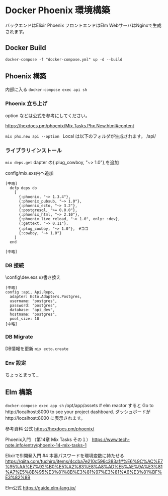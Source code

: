 # Docker Phoenix 環境構築
バックエンドはElixir Phoenix 
フロントエンドはElm
WebサーバはNginxで生成されます。
## Docker Build
 `docker-compose -f "docker-compose.yml" up -d --build`

## Phoenix 構築
内部に入る
`docker-compose exec api sh`

### Phoenix 立ち上げ
option などは公式を参考にしてください。

https://hexdocs.pm/phoenix/Mix.Tasks.Phx.New.html#content

`mix phx.new api --option `
Local は以下のフォルダが生成されます。
/api/

### ライブラリインストール
`mix deps.get`
dapter の{:plug_cowboy, "~> 1.0"},を追加　

config/mix.exs内へ追加
```
[中略]
  defp deps do
    [
      {:phoenix, "~> 1.3.4"},
      {:phoenix_pubsub, "~> 1.0"},
      {:phoenix_ecto, "~> 3.2"},
      {:postgresql, ">= 0.0.0"},
      {:phoenix_html, "~> 2.10"},
      {:phoenix_live_reload, "~> 1.0", only: :dev},
      {:gettext, "~> 0.11"},
      {:plug_cowboy, "~> 1.0"},　#ココ
      {:cowboy, "~> 1.0"}
    ]
  end

[中略]
```
### DB 接続
\config\dev.exs の書き換え
```
[中略]
config :api, Api.Repo,
  adapter: Ecto.Adapters.Postgres,
  username: "postgres",
  password: "postgres",
  database: "api_dev",
  hostname: "postgres",
  pool_size: 10
[中略]
```

### DB Migrate
DB情報を更新
`mix ecto.create`

### Env 設定
ちょっとまって...

## Elm 構築

`docker-compose exec app sh`
/opt/app/assets # elm reactor
すると
Go to http://localhost:8000 to see your project dashboard.
ダッシュボードが http://localhost:8000 に表示されます。


参考資料
公式
https://hexdocs.pm/phoenix/

Phoenix入門 （第14章 Mix Tasks その１）
https://www.tech-note.info/entry/phoenix-14-mix-tasks-1

ElixirでSI開発入門 #4 本番パスワードを環境変数に持たせる
https://qiita.com/tuchiro/items/4ccba7e210c596c383af#%E6%9C%AC%E7%95%AA%E7%92%B0%E5%A2%83%E8%A8%AD%E5%AE%9A%E3%81%A7%E5%8B%95%E3%81%8B%E3%81%97%E3%81%A6%E3%81%BF%E3%82%8B

Elm公式
https://guide.elm-lang.jp/